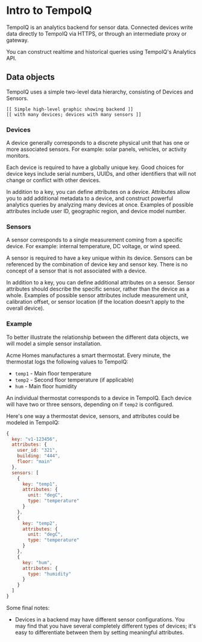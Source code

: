 # Intro to TempoIQ

TempoIQ is an analytics backend for sensor data. Connected devices write data directly to TempoIQ via HTTPS, or through an intermediate proxy or gateway.

You can construct realtime and historical queries using TempoIQ's Analytics API.


## Data objects

TempoIQ uses a simple two-level data hierarchy, consisting of Devices and Sensors.

    [[ Simple high-level graphic showing backend ]]
    [[ with many devices; devices with many sensors ]]

### Devices

A device generally corresponds to a discrete physical unit that has one or more associated sensors. For example: solar panels, vehicles, or activity monitors.

Each device is required to have a globally unique key. Good choices for device keys include serial numbers, UUIDs, and other identifiers that will not change or conflict with other devices.

In addition to a key, you can define attributes on a device. Attributes allow you to add additional metadata to a device, and construct powerful analytics queries by analyzing many devices at once. Examples of possible attributes include user ID, geographic region, and device model number.


### Sensors

A sensor corresponds to a single measurement coming from a specific device. For example: internal temperature, DC voltage, or wind speed.

A sensor is required to have a key unique within its device. Sensors can be referenced by the combination of device key and sensor key. There is no concept of a sensor that is not associated with a device.

In addition to a key, you can define additional attributes on a sensor. Sensor attributes should describe the specific sensor, rather than the device as a whole. Examples of possible sensor attributes include measurement unit, calibration offset, or sensor location (if the location doesn't apply to the overall device).

### Example

To better illustrate the relationship between the different data objects, we will model a simple sensor installation.

Acme Homes manufactures a smart thermostat. Every minute, the thermostat logs the following values to TempoIQ:

- `temp1` - Main floor temperature
- `temp2` - Second floor temperature (if applicable)
- `hum` - Main floor humidity

An individual thermostat corresponds to a device in TempoIQ. Each device will have two or three sensors, depending on if `temp2` is configured.

Here's one way a thermostat device, sensors, and attributes could be modeled in TempoIQ:

```javascript
{
  key: "v1-123456",
  attributes: {
    user_id: "321",
    building: "444",
    floor: "main"
  },
  sensors: [
    {
      key: "temp1",
      attributes: {
        unit: "degC",
        type: "temperature"
      }
    },
    {
      key: "temp2",
      attributes: {
        unit: "degC",
        type: "temperature"
      }
    },
    {
      key: "hum",
      attributes: {
        type: "humidity"
      }
    }
  ]
}
```

Some final notes:
* Devices in a backend may have different sensor configurations. You may find that you have several completely different types of devices; it's easy to differentiate between them by setting meaningful attributes.
